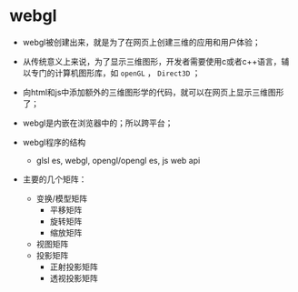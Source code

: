 # webgl

* webgl被创建出来，就是为了在网页上创建三维的应用和用户体验；

* 从传统意义上来说，为了显示三维图形，开发者需要使用c或者c++语言，辅以专门的计算机图形库，如 `openGL` ， `Direct3D` ；

* 向html和js中添加额外的三维图形学的代码，就可以在网页上显示三维图形了；

* webgl是内嵌在浏览器中的；所以跨平台；

* webgl程序的结构
  + glsl es, webgl, opengl/opengl es, js web api

* 主要的几个矩阵：
  + 变换/模型矩阵
    - 平移矩阵
    - 旋转矩阵
    - 缩放矩阵
  + 视图矩阵
  + 投影矩阵
    - 正射投影矩阵
    - 透视投影矩阵

  

